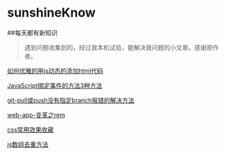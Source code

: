 # sunshineKnow
##每天都有新知识
>遇到问题收集到的，经过我本机试验，能解决我问题的小文章。感谢原作者。

[如何优雅的用js动态的添加html代码](//github.com/Zjingwen/sunshineKnow/blob/master/如何优雅的用js动态的添加html代码.md)

[JavaScript绑定事件的方法3种方法](//github.com/Zjingwen/sunshineKnow/blob/master/JavaScript绑定事件的方法3种方法.md)

[git-pull或push没有指定branch报错的解决方法](//github.com/Zjingwen/sunshineKnow/blob/master/git-pull或push没有指定branch报错的解决方法.md)

[web-app-变革之rem](//github.com/Zjingwen/sunshineKnow/blob/master/web-app-变革之rem.md)

[css常用效果收藏](//github.com/Zjingwen/sunshineKnow/blob/master/css常用效果收藏.md)

[js数组去重方法](//github.com/Zjingwen/sunshineKnow/blob/master/js数组去重方法.md)